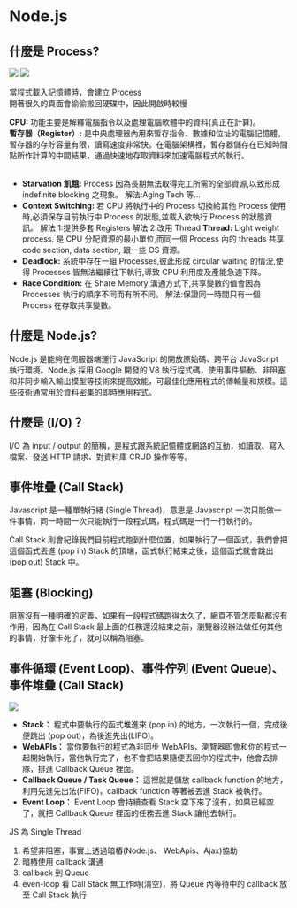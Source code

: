 # Node.js

## 什麼是 Process?

![](https://image.slidesharecdn.com/20110824-141028214106-conversion-gate02/95/-7-638.jpg?cb=1414551422)
![](https://image.slidesharecdn.com/20110824-141028214106-conversion-gate02/95/-15-638.jpg?cb=1414551422)

當程式載入記憶體時，會建立 Process  
開著很久的頁面會偷偷搬回硬碟中，因此開啟時較慢

**CPU:** 功能主要是解釋電腦指令以及處理電腦軟體中的資料(真正在計算)。  
**暫存器（Register）:** 是中央處理器內用來暫存指令、數據和位址的電腦記憶體。暫存器的存貯容量有限，讀寫速度非常快。在電腦架構裡，暫存器儲存在已知時間點所作計算的中間結果，通過快速地存取資料來加速電腦程式的執行。
<br>
<br>

- **Starvation 飢餓:**
  Process 因為長期無法取得完工所需的全部資源,以致形成 indefinite blocking 之現象。
  解法:Aging Tech 等...
- **Context Switching:**
  若 CPU 將執行中的 Process 切換給其他 Process 使用時,必須保存目前執行中 Process 的狀態,並載入欲執行 Process 的狀態資訊。
  解法 1:提供多套 Registers
  解法 2:改用 Thread
  **Thread:** Light weight process. 是 CPU 分配資源的最小單位,而同一個 Process 內的 threads 共享 code section, data section, 跟一些 OS 資源。
- **Deadlock:**
  系統中存在一組 Processes,彼此形成 circular waiting 的情況,使得 Processes 皆無法繼續往下執行,導致 CPU 利用度及產能急速下降。
- **Race Condition:**
  在 Share Memory 溝通方式下,共享變數的值會因為 Processes 執行的順序不同而有所不同。
  解法:保證同一時間只有一個 Process 在存取共享變數。

## 什麼是 Node.js?

Node.js 是能夠在伺服器端運行 JavaScript 的開放原始碼、跨平台 JavaScript 執行環境。Node.js 採用 Google 開發的 V8 執行程式碼，使用事件驅動、非阻塞和非同步輸入輸出模型等技術來提高效能，可最佳化應用程式的傳輸量和規模。這些技術通常用於資料密集的即時應用程式。

## 什麼是 (I/O)？

I/O 為 input / output 的簡稱，是程式跟系統記憶體或網路的互動，如讀取、寫入檔案、發送 HTTP 請求、對資料庫 CRUD 操作等等。

## 事件堆疊 (Call Stack)

Javascript 是一種單執行緒 (Single Thread)，意思是 Javascript 一次只能做一件事情，同一時間一次只能執行一段程式碼，程式碼是一行一行執行的。

Call Stack 則會紀錄我們目前程式跑到什麼位置，如果執行了一個函式，我們會把這個函式丟進 (pop in) Stack 的頂端，函式執行結束之後，這個函式就會跳出 (pop out) Stack 中。

## 阻塞 (Blocking)

阻塞沒有一種明確的定義，如果有一段程式碼跑得太久了，網頁不管怎麼點都沒有作用，因為在 Call Stack 最上面的任務還沒結束之前，瀏覽器沒辦法做任何其他的事情，好像卡死了，就可以稱為阻塞。

## 事件循環 (Event Loop)、事件佇列 (Event Queue)、事件堆疊 (Call Stack)

![](https://miro.medium.com/max/2000/1*zTt9eHCCktSbKLo9HQd1dw.gif)

- **Stack：**
  程式中要執行的函式堆進來 (pop in) 的地方，一次執行一個，完成後便跳出 (pop out)，為後進先出(LIFO)。
- **WebAPIs：**
  當你要執行的程式為非同步 WebAPIs，瀏覽器即會和你的程式一起開始執行，當他執行完了，也不會把結果隨便丟回你的程式中，他會去排隊，排進 Callback Queue 裡面。
- **Callback Queue / Task Queue：**
  這裡就是儲放 callback function 的地方，利用先進先出法(FIFO)，callback function 等著被丟進 Stack 被執行。
- **Event Loop：**
  Event Loop 會持續查看 Stack 空下來了沒有，如果已經空了，就把 Callback Queue 裡面的任務丟進 Stack 讓他去執行。

JS 為 Single Thread

1.  希望非阻塞，事實上透過暗樁(Node.js、 WebApis、Ajax)協助
2.  暗樁使用 callback 溝通
3.  callback 到 Queue
4.  even-loop 看 Call Stack 無工作時(清空)，將 Queue 內等待中的 callback 放至 Call Stack 執行
